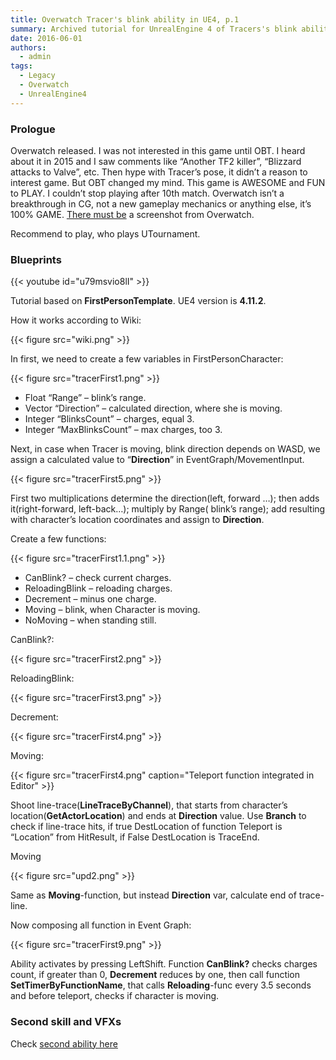 ```yaml
---
title: Overwatch Tracer's blink ability in UE4, p.1
summary: Archived tutorial for UnrealEngine 4 of Tracers's blink ability, p.1
date: 2016-06-01
authors:
  - admin
tags:
  - Legacy
  - Overwatch
  - UnrealEngine4
---
```


### Prologue

Overwatch released. I was not interested in this game until OBT. I heard about it in 2015 and I saw comments like “Another TF2 killer”, “Blizzard attacks to Valve”, etc. Then hype with Tracer’s pose, it didn’t a reason to interest game. But OBT changed my mind. This game is AWESOME and FUN to PLAY. I couldn’t stop playing after 10th match. Overwatch isn’t a breakthrough in CG, not a new gameplay mechanics or anything else, it’s 100% GAME. [There must be](https://dictionary.cambridge.org/dictionary/english/game) a screenshot from Overwatch.

Recommend to play, who plays UTournament.

### Blueprints

{{< youtube id="u79msvio8lI" >}}

Tutorial based on **FirstPersonTemplate**. UE4 version is **4.11.2**.

How it works according to Wiki:

{{< figure src="wiki.png" >}}

In first, we need to create a few variables in FirstPersonCharacter:

{{< figure src="tracerFirst1.png" >}}

- Float “Range” – blink’s range.
- Vector “Direction” – calculated direction, where she is moving.
- Integer “BlinksCount” – charges, equal 3.
- Integer “MaxBlinksCount” – max charges, too 3.

Next, in case when Tracer is moving, blink direction depends on WASD, we assign a calculated value to “**Direction**” in EventGraph/MovementInput.

{{< figure src="tracerFirst5.png" >}}

First two multiplications determine the direction(left, forward …); then adds it(right-forward, left-back…); multiply by Range( blink’s range); add resulting with character’s location coordinates and assign to **Direction**.

Create a few functions:

{{< figure src="tracerFirst1.1.png" >}}

- CanBlink? – check current charges.
- ReloadingBlink – reloading charges.
- Decrement – minus one charge.
- Moving – blink, when Character is moving.
- NoMoving – when standing still.

CanBlink?:

{{< figure src="tracerFirst2.png" >}}

ReloadingBlink:

{{< figure src="tracerFirst3.png" >}}

Decrement:

{{< figure src="tracerFirst4.png" >}}

Moving:

{{< figure src="tracerFirst4.png" caption="Teleport function integrated in Editor" >}}

Shoot line-trace(**LineTraceByChannel**), that starts from character’s location(**GetActorLocation**) and ends at **Direction** value. Use **Branch** to check if line-trace hits, if true DestLocation of function Teleport is “Location” from HitResult, if False DestLocation is TraceEnd.

Moving

{{< figure src="upd2.png" >}}

Same as **Moving**-function, but instead **Direction** var, calculate end of trace-line.

Now composing all function in Event Graph:

{{< figure src="tracerFirst9.png" >}}

Ability activates by pressing LeftShift. Function **CanBlink?** checks charges count, if greater than 0, **Decrement** reduces by one, then call function **SetTimerByFunctionName**, that calls **Reloading**-func every 3.5 seconds and before teleport, checks if character is moving.

### Second skill and VFXs

Check [second ability here](/post/legacy/overwatch-tracer-p2/)